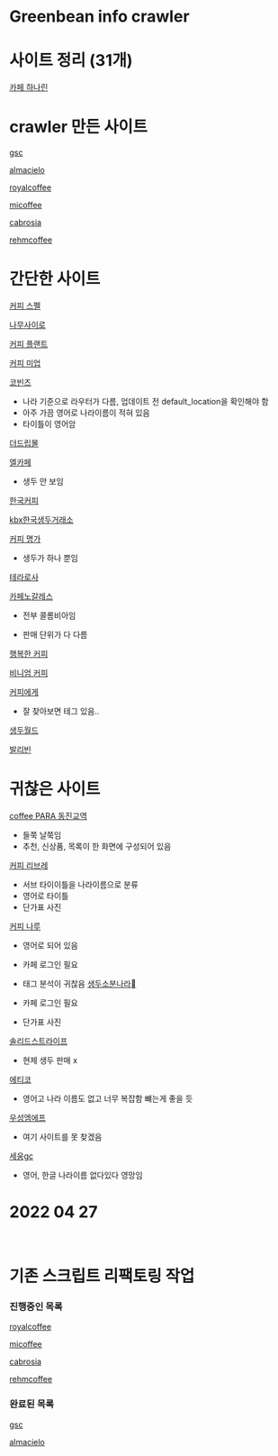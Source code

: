 # Greenbean info crawler

# 사이트 정리 (31개)

[카페 하나린](https://m.blog.naver.com/PostView.naver?blogId=bong24h&logNo=221441803599&referrerCode=0&searchKeyword=%EC%82%AC%EC%9D%B4%ED%8A%B8)

# crawler 만든 사이트

[gsc](https://www.gsc.coffee/)

[almacielo](https://www.almacielo.com/)

[royalcoffee](http://royalcoffeekorea.co.kr/sub/greenbean2.htm?catcode=100000)

[micoffee](https://www.micoffee.co.kr/)

[cabrosia](https://cabrosia.com/)

[rehmcoffee](http://www.rehmcoffee.co.kr/product/list.html?cate_no=43)

# 간단한 사이트

[커피 스펠](https://smartstore.naver.com/coffeespell/category/661f22e827554c198b452d437c66dc5e?cp=1)

[나무사이로](https://namusairo.green/product/list.html?cate_no=24&page=1)

[커피 플랜트](https://www.coffeeplant.co.kr/shop/goods/goods_list.php?&category=020)

[커피 미업](https://coffeemeup.biz/product/list.html?cate_no=50&page=1)

[코빈즈](http://www.cobeans.com/product/list.html?cate_no=23)

- 나라 기준으로 라우터가 다름, 업데이트 전 default_location을 확인해야 함
- 아주 가끔 영어로 나라이름이 적혀 있음
- 타이틀이 영어암

[더드립몰](https://www.thedripmall.com/goods/goods_list.php?cateCd=001)

[엘카페](http://elcafe.co.kr/)

- 생두 안 보임

[한국커피](https://hankookcoffeetrading.com/greenbean?)

[kbx한국생두거래소](https://smartstore.naver.com/cap/category/dede5b58bc7b416eb62591892cec6a1b)

[커피 명가](https://shop.myungga.com/product/list.html?cate_no=24)

- 생두가 하나 뿐임

[테라로사](https://terarosa.com/category/%EC%83%9D%EB%91%90/114/)

[카페노갈레스](https://www.cafenogales.co.kr/shop)

- 전부 콜롬비아임

- 판매 단위가 다 다름

[행복한 커피](http://www.happy-coffee.kr/shop/shopbrand.html?type=X&xcode=001)

[비니엄 커피](https://m.mcnulty.co.kr/product/list_thumb.html?cate_no=24#none)

[커피에게](http://tocoffee.co.kr/product/list.html?cate_no=29)

- 잘 찾아보면 테그 있음..

[생두월드](http://www.beansworld.co.kr/shop/goods/goods_list.php?&category=002)

[발리빈](http://balibean.com)

# 귀찮은 사이트

[coffee PARA 동진교역](http://coffeepara.com/)

- 들쭉 날쭉임
- 추천, 신상품, 목록이 한 화면에 구성되어 있음

[커피 리브레](https://coffeelibre.kr/shop/listtotal.php?ca_id=20)

- 서브 타이이틀을 나라이름으로 분류
- 영어로 타이틀
- 단가표 사진

[커피 나루](https://cafe.naver.com/coffeenarucafe?iframe_url_utf8=%2FArticleRead.nhn%3FreferrerAllArticles%3Dfalse%26menuid%3D41%26page%3D1%26boardtype%3DL%26clubid%3D21453686%26articleid%3D63232)

- 영어로 되어 있음
- 카페 로그인 필요
- 태그 분석이 귀찮음
  [생두소분나라](https://cafe.naver.com/sangdusobun?iframe_url_utf8=%2FArticleRead.nhn%253Fclubid%3D28046677%2526page%3D1%2526menuid%3D3%2526boardtype%3DL%2526articleid%3D1822%2526referrerAllArticles%3Dfalse)

- 카페 로그인 필요
- 단가표 사진

[솔리드스트라이프](http://solidstripecoffee.com/index.html)

- 현제 생두 판매 x

[에티코](https://www.ethicocoffee.com/)

- 영어고 나라 이름도 없고 너무 복잡함 뺴는게 좋을 듯

[우성엠에프](???)

- 여기 사이트를 못 찾겠음

[세웅gc](http://www.sewoong95.com/shop/list.php?ca_id=10&sort=&sortodr=&page=2)

- 영어, 한글 나라이름 없다있다 영망임

# 2022 04 27

<br>

# 기존 스크립트 리팩토링 작업

### 진행중인 목록

[royalcoffee](http://royalcoffeekorea.co.kr/sub/greenbean2.htm?catcode=100000)

[micoffee](https://www.micoffee.co.kr/)

[cabrosia](https://cabrosia.com/)

[rehmcoffee](http://www.rehmcoffee.co.kr/product/list.html?cate_no=43)

### 완료된 목록

[gsc](https://www.gsc.coffee/)

[almacielo](https://www.almacielo.com/)
